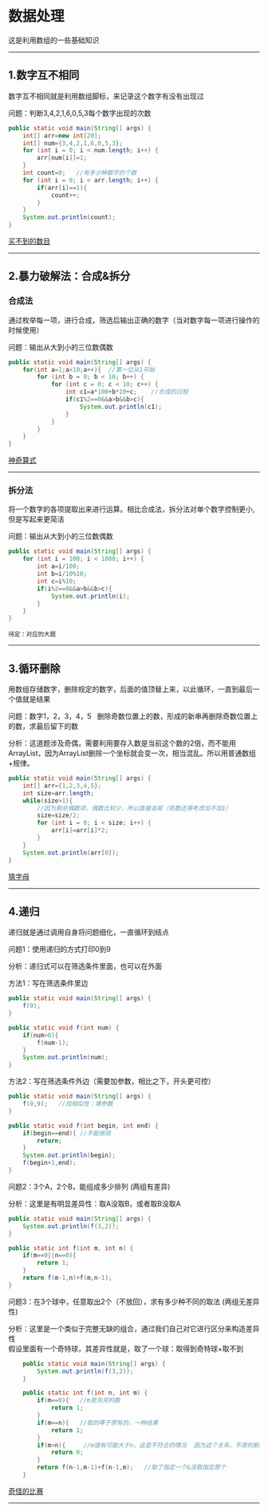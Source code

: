﻿# 数据处理

这是利用数组的一些基础知识

---

## 1.数字互不相同

数字互不相同就是利用数组脚标，来记录这个数字有没有出现过

问题：判断3,4,2,1,6,0,5,3每个数字出现的次数

```java
public static void main(String[] args) {
	int[] arr=new int[20];
	int[] num={3,4,2,1,6,0,5,3};
	for (int i = 0; i < num.length; i++) {
		arr[num[i]]=1;
	}
	int count=0;   //有多少种数字的个数
	for (int i = 0; i < arr.length; i++) {
		if(arr[i]==1){
			count++;			
		}
	}
	System.out.println(count);
}
```
[买不到的数目](../doc_B/DifferentNum.md#1买不到的数目)

---

## 2.暴力破解法：合成&拆分

### 合成法

通过枚举每一项，进行合成，筛选后输出正确的数字（当对数字每一项进行操作的时候使用）

问题：输出从大到小的三位数偶数

```java
public static void main(String[] args) {
	for(int a=1;a<10;a++){  //第一位从1开始
		for (int b = 0; b < 10; b++) {
			for (int c = 0; c < 10; c++) {
				int c1=a*100+b*10+c;    //合成的过程
				if(c1%2==0&&a>b&&b>c){
					System.out.println(c1);
				}
			}
		}
	}
}
```
[神奇算式](../doc_B/Violence.md#1神奇算式) 

---

### 拆分法

将一个数字的各项提取出来进行运算。相比合成法，拆分法对单个数字控制更小,但是写起来更简洁

问题：输出从大到小的三位数偶数

```java
public static void main(String[] args) {
	for (int i = 100; i < 1000; i++) {
		int a=i/100;
		int b=i/10%10;
		int c=i%10;
		if(i%2==0&&a>b&&b>c){
			System.out.println(i);
		}
	}
}
```
``待定：对应的大题``

---

## 3.循环删除

用数组存储数字，删除规定的数字，后面的值顶替上来，以此循环，一直到最后一个值就是结果

问题：数字1，2，3，4，5   删除奇数位置上的数，形成的新串再删除奇数位置上的数，求最后留下的数

分析：这道题涉及奇偶，需要利用要存入数是当前这个数的2倍，而不能用ArrayList，因为ArrayList删除一个坐标就会变一次，相当混乱。所以用普通数组+规律。

```java
public static void main(String[] args) {
	int[] arr={1,2,3,4,5};
	int size=arr.length; 
	while(size>1){
		//因为剩余偶数项，偶数比较少，所以直接去尾（奇数还得考虑加不加1）
		size=size/2;       
		for (int i = 0; i < size; i++) {
			arr[i]=arr[i]*2;
		}		
	}
	System.out.println(arr[0]);
}
```
[猜字母](../doc_B/LoopDelete.md#1猜字母) 

---

## 4.递归

递归就是通过调用自身将问题细化，一直循环到结点

问题1：使用递归的方式打印0到9

分析：递归式可以在筛选条件里面，也可以在外面

方法1：写在筛选条件里边

```java
public static void main(String[] args) {
	f(9);
}

public static void f(int num) {
	if(num>0){
		f(num-1);
	}
	System.out.println(num);
}
```
方法2：写在筛选条件外边（需要加参数，相比之下，开头更可控）

```java
public static void main(String[] args) {
	f(0,9);   //找相似性：填参数
}

public static void f(int begin, int end) {
	if(begin==end){ //不能继续
		return;
	}
	System.out.println(begin);
	f(begin+1,end);
}
```

问题2：3个A，2个B，能组成多少排列   (两组有差异)

分析：这里是有明显差异性：取A没取B，或者取B没取A

```java
public static void main(String[] args) {
	System.out.println(f(3,2));
}

public static int f(int m, int n) {
	if(m==0||n==0){
		return 1;
	}
	return f(m-1,n)+f(m,n-1);
}
```

问题3：在3个球中，任意取出2个（不放回），求有多少种不同的取法  (两组无差异性)

分析：这里是一个类似于完整无缺的组合，通过我们自己对它进行区分来构造差异性  
假设里面有一个奇特球，其差异性就是，取了一个球：取得到奇特球+取不到  

```java
	public static void main(String[] args) {
		System.out.println(f(3,2));
	}

	public static int f(int n, int m) {
		if(m==0){   //m是先完的数
			return 1;
		}
		if(m==n){   //取的等于原有的，一种结果
			return 1;
		}
		if(m>n){     //m很有可能大于n，这是不符合的情况  因为这个关系，不用判断n==0
			return 0;
		}
		return f(n-1,m-1)+f(n-1,m);   //取了指定一个&没取指定那个
	}
```

[奇怪的比赛](../doc_B/Recursion.md#1奇怪的比赛) 

---
















































